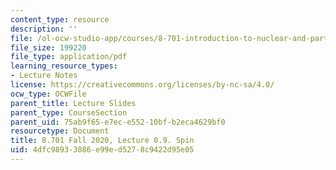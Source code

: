 ```yaml
---
content_type: resource
description: ''
file: /ol-ocw-studio-app/courses/8-701-introduction-to-nuclear-and-particle-physics-fall-2020/4dfc98933086e99ed5278c9422d95e05_MIT8_701f20_lec0.9.pdf
file_size: 199220
file_type: application/pdf
learning_resource_types:
- Lecture Notes
license: https://creativecommons.org/licenses/by-nc-sa/4.0/
ocw_type: OCWFile
parent_title: Lecture Slides
parent_type: CourseSection
parent_uid: 75ab9f65-e7ec-e552-10bf-b2eca4629bf0
resourcetype: Document
title: 8.701 Fall 2020, Lecture 0.9. Spin
uid: 4dfc9893-3086-e99e-d527-8c9422d95e05
---
```


